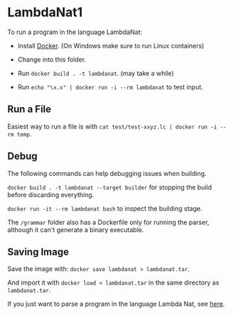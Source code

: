 # LambdaNat1

To run a program in the language LambdaNat:

- Install [Docker](https://docs.docker.com/install/). (On Windows make sure to run Linux containers)

- Change into this folder.

- Run `docker build . -t lambdanat`. (may take a while)

- Run `echo "\x.x" | docker run -i --rm lambdanat` to test input.

## Run a File

Easiest way to run a file is with `cat test/test-xxyz.lc | docker run -i --rm temp`.

## Debug

The following commands can help debugging issues when building.

`docker build . -t lambdanat --target builder` for stopping the build before discarding everything.

`docker run -it --rm lambdanat bash` to inspect the building stage.

The `/grammar` folder also has a Dockerfile only for running the parser, although it can't generate a binary executable.

## Saving Image

Save the image with: `docker save lambdanat > lambdanat.tar`.

And import it with `docker load < lambdanat.tar` in the same directory as `lambdanat.tar`.

If you just want to parse a program in the language Lambda Nat, see [here](https://github.com/alexhkurz/programming-languages-2019/tree/master/Lambda-Calculus/LambdaNat/grammar#readme).
